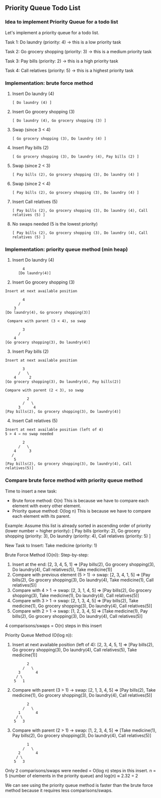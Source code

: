 ## Priority Queue Todo List

### Idea to implement Priority Queue for a todo list

Let's implement a priority queue for a todo list.

Task 1: Do laundry (priority: 4) -> this is a low priority task

Task 2: Go grocery shopping (priority: 3) -> this is a medium priority task

Task 3: Pay bills (priority: 2) -> this is a high priority task

Task 4: Call relatives (priority: 5) -> this is a highest priority task

### Implementation: brute force method

1. Insert Do laundry (4)

   ```text
   [ Do laundry (4) ]
   ```

2. Insert Go grocery shopping (3)

   ```text
   [ Do laundry (4), Go grocery shopping (3) ]
   ```

3. Swap (since 3 < 4)

   ```text
   [ Go grocery shopping (3), Do laundry (4) ]
   ```

4. Insert Pay bills (2)

   ```text
   [ Go grocery shopping (3), Do laundry (4), Pay bills (2) ]
   ```

5. Swap (since 2 < 3)

   ```text
   [ Pay bills (2), Go grocery shopping (3), Do laundry (4) ]
   ```

6. Swap (since 2 < 4)

   ```text
   [ Pay bills (2), Go grocery shopping (3), Do laundry (4) ]
   ```

7. Insert Call relatives (5)

   ```text
   [ Pay bills (2), Go grocery shopping (3), Do laundry (4), Call relatives (5) ]
   ```

8. No swaps needed (5 is the lowest priority)

   ```text
   [ Pay bills (2), Go grocery shopping (3), Do laundry (4), Call relatives (5) ]
   ```

### Implementation: priority queue method (min heap)

1. Insert Do laundry (4)

```text
        4
      [Do laundry(4)]
```

2. Insert Go grocery shopping (3)

```text
Insert at next available position

        4
      /
    3
[Do laundry(4), Go grocery shopping(3)]
```

```text
 Compare with parent (3 < 4), so swap

        3
      /
    4
[Go grocery shopping(3), Do laundry(4)]
```

3. Insert Pay bills (2)

```text
Insert at next available position

        3
      /   \
    4      2
[Go grocery shopping(3), Do laundry(4), Pay bills(2)]
```

```text
Compare with parent (2 < 3), so swap

          2
        /   \
      3      4
[Pay bills(2), Go grocery shopping(3), Do laundry(4)]
```

4. Insert Call relatives (5)

```text
Insert at next available position (left of 4)
5 > 4 → no swap needed

        2
      /   \
    4      3
   /
    5
[Pay bills(2), Go grocery shopping(3), Do laundry(4), Call relatives(5)]
```

### Compare brute force method with priority queue method

Time to insert a new task:

- Brute force method: O(n) This is because we have to compare each element with every other element.
- Priority queue method: O(log n) This is because we have to compare each element with its parent.

Example:
Assume this list is already sorted in ascending order of priority (lower number = higher priority):
[
Pay bills (priority: 2),
Go grocery shopping (priority: 3),
Do laundry (priority: 4),
Call relatives (priority: 5)
]

New Task to Insert: Take medicine (priority: 1)

Brute Force Method (O(n)):
Step-by-step:

1. Insert at the end: [2, 3, 4, 5, 1] => [Pay bills(2), Go grocery shopping(3), Do laundry(4), Call relatives(5), Take medicine(1)]
2. Compare with previous element (5 > 1) → swap: [2, 3, 4, 1, 5] => [Pay bills(2), Go grocery shopping(3), Do laundry(4), Take medicine(1), Call relatives(5)]
3. Compare with 4 > 1 → swap: [2, 3, 1, 4, 5] => [Pay bills(2), Go grocery shopping(3), Take medicine(1), Do laundry(4), Call relatives(5)]
4. Compare with 3 > 1 → swap: [2, 1, 3, 4, 5] => [Pay bills(2), Take medicine(1), Go grocery shopping(3), Do laundry(4), Call relatives(5)]
5. Compare with 2 > 1 → swap: [1, 2, 3, 4, 5] => [Take medicine(1), Pay bills(2), Go grocery shopping(3), Do laundry(4), Call relatives(5)]

4 comparisons/swaps = O(n) steps in this insert

Priority Queue Method (O(log n)):

1. Insert at next available position (left of 4): [2, 3, 4, 5, 1] => [Pay bills(2), Go grocery shopping(3), Do laundry(4), Call relatives(5), Take medicine(1)]

```text
          2
        /   \
      3       4
     / \
    5   1
```

2. Compare with parent (3 > 1) → swap: [2, 1, 3, 4, 5] => [Pay bills(2), Take medicine(1), Go grocery shopping(3), Do laundry(4), Call relatives(5)]

```text
          2
        /   \
      1       4
     / \
    5   3
```

3. Compare with parent (2 > 1) → swap: [1, 2, 3, 4, 5] => [Take medicine(1), Pay bills(2), Go grocery shopping(3), Do laundry(4), Call relatives(5)]

```text
          1
        /   \
      2       4
     / \
    5   3
```

Only 2 comparisons/swaps were needed = O(log n) steps in this insert. n = 5 (number of elements in the priority queue) and log(n) ≈ 2.32 = 2

We can see using the priority queue method is faster than the brute force method because it requires less comparisons/swaps.
